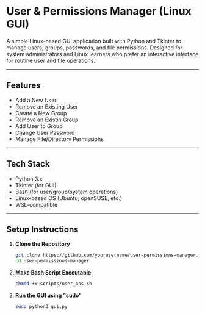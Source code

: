 # User & Permissions Manager (Linux GUI)

A simple Linux-based GUI application built with Python and Tkinter to manage users, groups, passwords, and file permissions. Designed for system administrators and Linux learners who prefer an interactive interface for routine user and file operations.

---

## Features

- Add a New User
- Remove an Existing User
- Create a New Group
- Remove an Existin Group
- Add User to Group
- Change User Password
- Manage File/Directory Permissions
 

---

##  Tech Stack

- Python 3.x
- Tkinter (for GUI)
- Bash (for user/group/system operations)
- Linux-based OS (Ubuntu, openSUSE, etc.)
- WSL-compatible

---

## Setup Instructions

1. **Clone the Repository**

   ```bash
   git clone https://github.com/yourusername/user-permissions-manager.git
   cd user-permissions-manager
2. **Make Bash Script Executable**

   ```bash
   chmod +x scripts/user_ops.sh
3. **Run the GUI using "sudo"**

   ```bash
   sudo python3 gui,py


